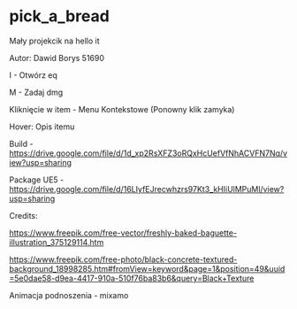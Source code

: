 # pick_a_bread
Mały projekcik na hello it 

Autor: Dawid Borys 51690

I - Otwórz eq

M - Zadaj dmg

Kliknięcie w item - Menu Kontekstowe (Ponowny klik zamyka)

Hover: Opis itemu

Build - https://drive.google.com/file/d/1d_xp2RsXFZ3oRQxHcUefVfNhACVFN7Nq/view?usp=sharing

Package UE5 - https://drive.google.com/file/d/16LIyfEJrecwhzrs97Kt3_kHIiUlMPuMl/view?usp=sharing


Credits:

https://www.freepik.com/free-vector/freshly-baked-baguette-illustration_375129114.htm

https://www.freepik.com/free-photo/black-concrete-textured-background_18998285.htm#fromView=keyword&page=1&position=49&uuid=5e0dae58-d9ea-4417-910a-510f76ba83b6&query=Black+Texture

Animacja podnoszenia - mixamo
